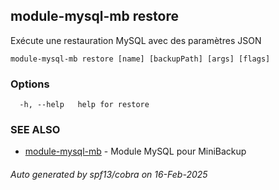 ## module-mysql-mb restore

Exécute une restauration MySQL avec des paramètres JSON

```
module-mysql-mb restore [name] [backupPath] [args] [flags]
```

### Options

```
  -h, --help   help for restore
```

### SEE ALSO

* [module-mysql-mb](module-mysql-mb.md)	 - Module MySQL pour MiniBackup

###### Auto generated by spf13/cobra on 16-Feb-2025

